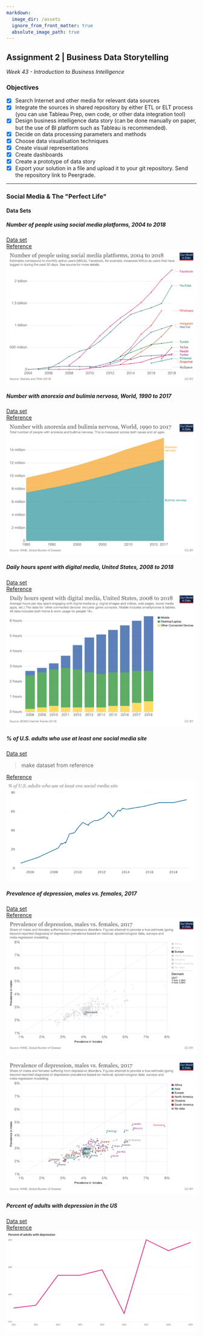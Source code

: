 ```yaml
---
markdown:
  image_dir: /assets
  ignore_from_front_matter: true
  absolute_image_path: true
---
```


## Assignment 2 | Business Data Storytelling

_Week 43 - Introduction to Business Intelligence_

### Objectives

- [x] Search Internet and other media for relevant data sources
- [x] Integrate the sources in shared repository by either ETL or ELT process (you can use Tableau Prep, own code, or other data integration tool)
- [x] Design business intelligence data story (can be done manually on paper, but the use of BI platform such as Tableau is recommended).
- [x] Decide on data processing parameters and methods
- [x] Choose data visualisation techniques
- [x] Create visual representations
- [x] Create dashboards
- [x] Create a prototype of data story
- [x] Export your solution in a file and upload it to your git repository. Send the repository link to Peergrade.

---

### Social Media & The "Perfect Life"

#### Data Sets

##### Number of people using social media platforms, 2004 to 2018

[Data set](data/users-by-social-media-platform.csv)  
[Reference](https://ourworldindata.org/rise-of-social-media)  
![Number of people using social media platforms, 2004 to 2018](/assets/users-by-social-media-platform.png)

##### Number with anorexia and bulimia nervosa, World, 1990 to 2017

[Data set](data/number-with-anorexia-and-bulimia-nervosa.csv)  
[Reference](https://ourworldindata.org/grapher/number-with-anorexia-and-bulimia-nervosa?time=earliest..latest)  
![Number with anorexia and bulimia nervosa, World, 1990 to 2017](/assets/number-with-anorexia-and-bulimia-nervosa.png)

##### Daily hours spent with digital media, United States, 2008 to 2018

[Data set](data/daily-hours-spent-with-digital-media-per-adult-user.csv)  
[Reference](https://ourworldindata.org/grapher/daily-hours-spent-with-digital-media-per-adult-user)  
![Daily hours spent with digital media, United States, 2008 to 2018](/assets/daily-hours-spent-with-digital-media-per-adult-user.png)

##### % of U.S. adults who use at least one social media site

[Data set]()

> make dataset from reference

[Reference](https://www.pewresearch.org/internet/fact-sheet/social-media/)  
![Percentage of U.S. adults who use at least one social media site](/assets/percentage_of_US_adults_who_use_at_least_one_social_media_site.png)

##### Prevalence of depression, males vs. females, 2017

[Data set](data/prevalence-of-depression-males-vs-females.csv)  
[Reference](https://ourworldindata.org/global-mental-health)  
![Prevalence of depression, males vs. females, 2017](/assets/prevalence-of-depression-males-vs-females.png)

![prevalence-of-depression-males-vs-females (1)](/assets/prevalence-of-depression-males-vs-females_worldwide.png)

##### Percent of adults with depression in the US

[Data set](data/percent_of_adults_with_depression_usafacts.csv)  
[Reference](https://usafacts.org/data/topics/people-society/health/health-risk-factors/depression/?state=00)  
![Percent of adults with depression in the US](/assets/Percent_of_adults_with_depression_in_the_US.png)
